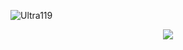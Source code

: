 <img src="https://komarev.com/ghpvc/?username=Ultra119&style=flat-square" alt="Ultra119" /><br>
<div align="center">
<img src="https://github-readme-stats.vercel.app/api?username=ultra119&theme=algolia&count_private=true&show_icons=true" />
</div>
